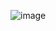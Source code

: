 ![image](https://user-images.githubusercontent.com/100708547/232962706-b1ce648c-ff89-4af1-a829-bf58f9758543.png)
